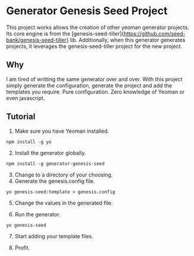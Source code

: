 # Generator Genesis Seed Project

This project works allows the creation of other yeoman generator projects. Its core engine is from the [genesis-seed-tiller]{https://github.com/seed-bank/genesis-seed-tiller} lib. Additionally, when this generator generates projects, it leverages the genesis-seed-tiller project for the new project.

## Why

I am tired of writting the same generator over and over. With this project simply generate the configuration, generate the project and add the templates you require. Pure configuration. Zero knowledge of Yeoman or even javascript.

## Tutorial

1. Make sure you have Yeoman installed.
```
npm install -g yo
```

2. Install the generator globally.
```
npm install -g generator-genesis-seed
```

3. Change to a directory of your choosing. 
4. Generate the genesis.config file.
```
yo genesis-seed:template > genesis.config
``` 

5. Change the values in the generated file.

6. Run the generator.
```
yo genesis-seed
```

7. Start adding your template files.

8. Profit.
